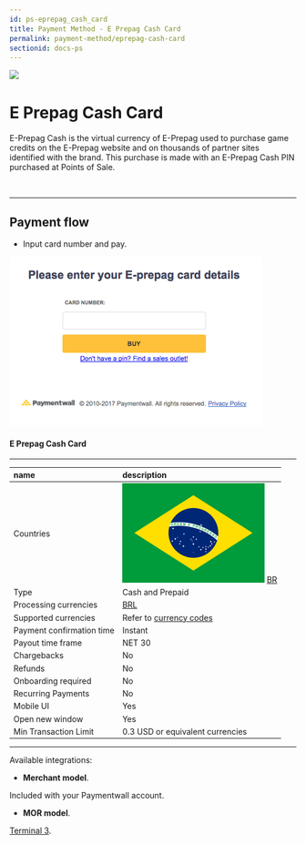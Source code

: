 ```yaml
---
id: ps-eprepag_cash_card
title: Payment Method - E Prepag Cash Card
permalink: payment-method/eprepag-cash-card
sectionid: docs-ps
---
```


<div class="docs-ps-header">
    <div class="docs-ps-logo">
        <img src="https://api.paymentwall.com/images/ps_logos/pm_eprepagcard.png">
    </div>
    <h1>E Prepag Cash Card</h1>
</div>

<div class="docs-ps-body" markdown="1">

<div class="docs-ps-instructions" markdown="1">

E-Prepag Cash is the virtual currency of E-Prepag used to purchase game credits on the E-Prepag website and on thousands of partner sites identified with the brand. This purchase is made with an E-Prepag Cash PIN purchased at Points of Sale.

<br>

***

## Payment flow

* Input card number and pay.

<div class="docs-img">
    <img src="/textures/pic/payment-system/cash-and-prepaid/eprepag_cash_card.png">
</div>

</div>



<div class="docs-ps-attributes" markdown="1">
<div class="docs-ps-attributes-body" markdown="1">

#### E Prepag Cash Card

***

|name|description|
|:--|:--|
|Countries| <img class="flags" src="/textures/pic/flags/south_america/brazil.png"> [BR](https://en.wikipedia.org/wiki/Brazil)|
|Type|Cash and Prepaid|
|Processing currencies|[BRL](https://en.wikipedia.org/wiki/Brazilian_real)|
|Supported currencies|Refer to [currency codes](/reference/currencies)|
|Payment confirmation time|Instant|
|Payout time frame| NET 30|
|Chargebacks|No|
|Refunds|No|
|Onboarding required| No|
|Recurring Payments|No|
|Mobile UI|Yes|
|Open new window|Yes|
|Min Transaction Limit|0.3 USD or equivalent currencies|

***

Available integrations:

* **Merchant model**.

Included with your Paymentwall account.

* **MOR model**.

[Terminal 3](https://www.terminal3.com/).

</div>
</div>

</div>
